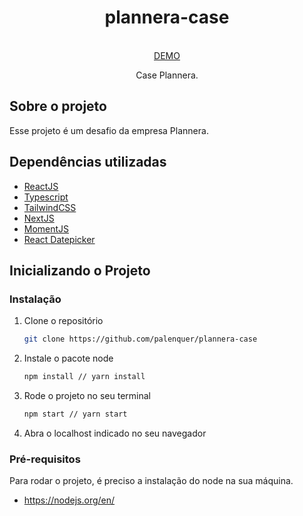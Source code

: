 <p align="center">
  <h1 align="center">plannera-case</h1>
  
  <p align="center">
    <br />
    <a href="plannera-case.vercel.app">DEMO</a>
  </p>
  <p align="center">Case Plannera.</p>
</p>

<h2>Sobre o projeto</h2>


Esse projeto é um desafio da empresa Plannera.

<h2>Dependências utilizadas</h2>

* [ReactJS](https://pt-br.reactjs.org)
* [Typescript](https://www.typescriptlang.org)
* [TailwindCSS](https://tailwindcss.com)
* [NextJS](https://nextjs.org)
* [MomentJS](https://momentjs.com)
* [React Datepicker](https://reactdatepicker.com)

## Inicializando o Projeto

### Instalação

1. Clone o repositório
   ```sh
   git clone https://github.com/palenquer/plannera-case
   ```
2. Instale o pacote node
   ```sh
   npm install // yarn install
   ```
3. Rode o projeto no seu terminal
    ```sh
   npm start // yarn start
   ```
4. Abra o localhost indicado no seu navegador

### Pré-requisitos

Para rodar o projeto, é preciso a instalação do node na sua máquina.

* https://nodejs.org/en/

